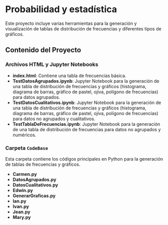 # Probabilidad y estadística
Este proyecto incluye varias herramientas para la generación y visualización de tablas de distribución de frecuencias y diferentes tipos de gráficos. 

## Contenido del Proyecto

### Archivos HTML y Jupyter Notebooks

- **index.html**: Contiene una tabla de frecuencias básica.
- **TestDatosAgrupados.ipynb**: Jupyter Notebook para la generación de una tabla de distribución de frecuencias y gráficos (histograma, diagrama de barras, gráfico de pastel, ojiva, polígono de frecuencias) para datos agrupados.
- **TestDatosCualitativos.ipynb**: Jupyter Notebook para la generación de una tabla de distribución de frecuencias y gráficos (histograma, diagrama de barras, gráfico de pastel, ojiva, polígono de frecuencias) para datos no agrupados y cualitativos.
- **TestTablaDeFrecuencias.ipynb**: Jupyter Notebook para la generación de una tabla de distribución de frecuencias para datos no agrupados y numéricos.

### Carpeta `CodeBase`

Esta carpeta contiene los códigos principales en Python para la generación de tablas de frecuencias y gráficos.

- **Carmen.py**
- **DatosAgrupados.py**
- **DatosCualitativos.py**
- **Edwin.py**
- **GenerarGraficas.py**
- **lan.py**
- **Ivan.py**
- **Jean.py**
- **Mary.py**
